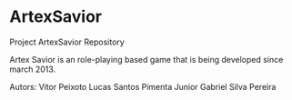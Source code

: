 ArtexSavior
===========

Project ArtexSavior Repository

Artex Savior is an role-playing based game that is being developed since march 2013.

Autors:
  Vítor Peixoto	
  Lucas Santos Pimenta Junior
  Gabriel Silva Pereira
